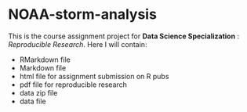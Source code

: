 # NOAA-storm-analysis
This is the course assignment project for **Data Science Specialization** : *Reproducible Research*. Here I will contain:
-  RMarkdown file
-  Markdown file
-  html file for assignment submission on R pubs
-  pdf file  for reproducible research
-  data zip file
-  data file
